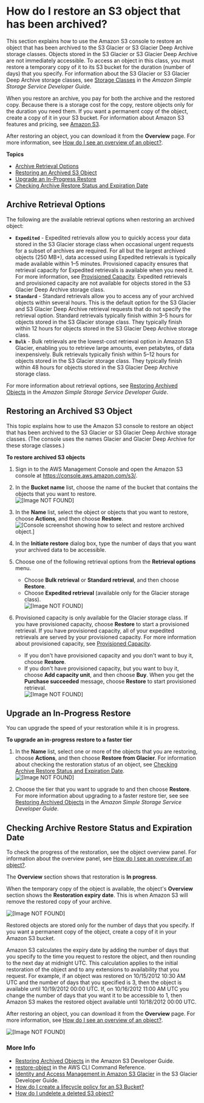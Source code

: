 # How do I restore an S3 object that has been archived?<a name="restore-archived-objects"></a>

This section explains how to use the Amazon S3 console to restore an object that has been archived to the S3 Glacier or S3 Glacier Deep Archive storage classes\. Objects stored in the S3 Glacier or S3 Glacier Deep Archive are not immediately accessible\. To access an object in this class, you must restore a temporary copy of it to its S3 bucket for the duration \(number of days\) that you specify\. For information about the S3 Glacier or S3 Glacier Deep Archive storage classes, see [Storage Classes](https://docs.aws.amazon.com/AmazonS3/latest/dev/object-lifecycle-mgmt.html) in the *Amazon Simple Storage Service Developer Guide*\. 

When you restore an archive, you pay for both the archive and the restored copy\. Because there is a storage cost for the copy, restore objects only for the duration you need them\. If you want a permanent copy of the object, create a copy of it in your S3 bucket\. For information about Amazon S3 features and pricing, see [Amazon S3](https://aws.amazon.com/s3/)\.

After restoring an object, you can download it from the **Overview** page\. For more information, see [How do I see an overview of an object?](view-object-overview.md)\.

**Topics**
+ [Archive Retrieval Options](#restore-archived-objects-retrieval-options)
+ [Restoring an Archived S3 Object](#restore-archived-objects-how-to)
+ [Upgrade an In\-Progress Restore](#restore-archived-objects-upgrade)
+ [Checking Archive Restore Status and Expiration Date](#restore-archived-objects-status)

## Archive Retrieval Options<a name="restore-archived-objects-retrieval-options"></a>

The following are the available retrieval options when restoring an archived object: 
+ **`Expedited`** \- Expedited retrievals allow you to quickly access your data stored in the S3 Glacier storage class when occasional urgent requests for a subset of archives are required\. For all but the largest archived objects \(250 MB\+\), data accessed using Expedited retrievals is typically made available within 1–5 minutes\. Provisioned capacity ensures that retrieval capacity for Expedited retrievals is available when you need it\. For more information, see [ Provisioned Capacity](https://docs.aws.amazon.com/AmazonS3/latest/dev/restoring-objects.html#restoring-objects-expedited-capacity)\. Expedited retrievals and provisioned capacity are not available for objects stored in the S3 Glacier Deep Archive storage class\.
+ **`Standard`** \- Standard retrievals allow you to access any of your archived objects within several hours\. This is the default option for the S3 Glacier and S3 Glacier Deep Archive retrieval requests that do not specify the retrieval option\. Standard retrievals typically finish within 3–5 hours for objects stored in the S3 Glacier storage class\. They typically finish within 12 hours for objects stored in the S3 Glacier Deep Archive storage class\. 
+ **`Bulk`** \- Bulk retrievals are the lowest\-cost retrieval option in Amazon S3 Glacier, enabling you to retrieve large amounts, even petabytes, of data inexpensively\. Bulk retrievals typically finish within 5–12 hours for objects stored in the S3 Glacier storage class\. They typically finish within 48 hours for objects stored in the S3 Glacier Deep Archive storage class\.

For more information about retrieval options, see [Restoring Archived Objects](https://docs.aws.amazon.com/AmazonS3/latest/dev/restoring-objects.html) in the *Amazon Simple Storage Service Developer Guide*\.

## Restoring an Archived S3 Object<a name="restore-archived-objects-how-to"></a>

This topic explains how to use the Amazon S3 console to restore an object that has been archived to the S3 Glacier or S3 Glacier Deep Archive storage classes\. \(The console uses the names Glacier and Glacier Deep Archive for these storage classes\.\)

**To restore archived S3 objects**

1. Sign in to the AWS Management Console and open the Amazon S3 console at [https://console\.aws\.amazon\.com/s3/](https://console.aws.amazon.com/s3/)\.

1. In the **Bucket name** list, choose the name of the bucket that contains the objects that you want to restore\.  
![\[Image NOT FOUND\]](http://docs.aws.amazon.com/AmazonS3/latest/user-guide/images/choose-bucket-name.png)

1. In the **Name** list, select the object or objects that you want to restore, choose **Actions**, and then choose **Restore**\.  
![\[Console screenshot showing how to select and restore archived object.\]](http://docs.aws.amazon.com/AmazonS3/latest/user-guide/images/restore-archived-objects.png)

1. In the **Initiate restore** dialog box, type the number of days that you want your archived data to be accessible\. 

1. Choose one of the following retrieval options from the **Retrieval options** menu\.
   + Choose **Bulk retrieval** or **Standard retrieval**, and then choose **Restore**\. 
   + Choose **Expedited retrieval** \(available only for the Glacier storage class\)\.  
![\[Image NOT FOUND\]](http://docs.aws.amazon.com/AmazonS3/latest/user-guide/images/initiate-restore.png)

1. Provisioned capacity is only available for the Glacier storage class\. If you have provisioned capacity, choose **Restore** to start a provisioned retrieval\. If you have provisioned capacity, all of your expedited retrievals are served by your provisioned capacity\. For more information about provisioned capacity, see [ Provisioned Capacity](https://docs.aws.amazon.com/AmazonS3/latest/dev/restoring-objects.html#restoring-objects-expedited-capacity)\. 
   + If you don't have provisioned capacity and you don't want to buy it, choose **Restore**\. 
   + If you don't have provisioned capacity, but you want to buy it, choose **Add capacity unit**, and then choose **Buy**\. When you get the **Purchase succeeded** message, choose **Restore** to start provisioned retrieval\.  
![\[Image NOT FOUND\]](http://docs.aws.amazon.com/AmazonS3/latest/user-guide/images/initiate-expedited-restore.png)

## Upgrade an In\-Progress Restore<a name="restore-archived-objects-upgrade"></a>

You can upgrade the speed of your restoration while it is in progress\.

**To upgrade an in\-progress restore to a faster tier**

1. In the **Name** list, select one or more of the objects that you are restoring, choose **Actions**, and then choose **Restore from Glacier**\. For information about checking the restoration status of an object, see [Checking Archive Restore Status and Expiration Date](#restore-archived-objects-status)\.   
![\[Image NOT FOUND\]](http://docs.aws.amazon.com/AmazonS3/latest/user-guide/images/restore-archived-objects.png)

1. Choose the tier that you want to upgrade to and then choose **Restore**\. For more information about upgrading to a faster restore tier, see see [Restoring Archived Objects](https://docs.aws.amazon.com/AmazonS3/latest/dev/restoring-objects.html) in the *Amazon Simple Storage Service Developer Guide*\. 

## Checking Archive Restore Status and Expiration Date<a name="restore-archived-objects-status"></a>

To check the progress of the restoration, see the object overview panel\. For information about the overview panel, see [How do I see an overview of an object?](view-object-overview.md)\. 

The **Overview** section shows that restoration is **In progress**\. 

When the temporary copy of the object is available, the object's **Overview** section shows the **Restoration expiry date**\. This is when Amazon S3 will remove the restored copy of your archive\. 

![\[Image NOT FOUND\]](http://docs.aws.amazon.com/AmazonS3/latest/user-guide/images/glacier-restore-statexpire-date.png)

Restored objects are stored only for the number of days that you specify\. If you want a permanent copy of the object, create a copy of it in your Amazon S3 bucket\. 

Amazon S3 calculates the expiry date by adding the number of days that you specify to the time you request to restore the object, and then rounding to the next day at midnight UTC\. This calculation applies to the initial restoration of the object and to any extensions to availability that you request\. For example, if an object was restored on 10/15/2012 10:30 AM UTC and the number of days that you specified is 3, then the object is available until 10/19/2012 00:00 UTC\. If, on 10/16/2012 11:00 AM UTC you change the number of days that you want it to be accessible to 1, then Amazon S3 makes the restored object available until 10/18/2012 00:00 UTC\.

After restoring an object, you can download it from the **Overview** page\. For more information, see [How do I see an overview of an object?](view-object-overview.md)\.

![\[Image NOT FOUND\]](http://docs.aws.amazon.com/AmazonS3/latest/user-guide/images/object-overview-download-short.png)

### More Info<a name="restore-archived-objects-status-moreinfo"></a>
+ [ Restoring Archived Objects](https://docs.aws.amazon.com/AmazonS3/latest/dev/restoring-objects.html) in the Amazon S3 Developer Guide\.
+ [ restore\-object](https://docs.aws.amazon.com/cli/latest/reference/s3api/restore-object.html) in the AWS CLI Command Reference\.
+ [Identity and Access Management in Amazon S3 Glacier](https://docs.aws.amazon.com/amazonglacier/latest/dev/auth-and-access-control.html) in the S3 Glacier Developer Guide\.
+ [How do I create a lifecycle policy for an S3 Bucket?](create-lifecycle.md)
+  [How do I undelete a deleted S3 object?](undelete-objects.md)
